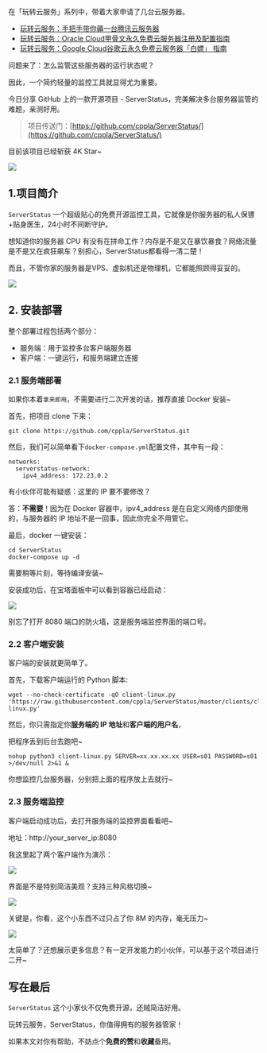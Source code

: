 ﻿
在「玩转云服务」系列中，带着大家申请了几台云服务器。
- [玩转云服务：手把手带你薅一台腾讯云服务器](https://blog.csdn.net/u010522887/article/details/140091900)
- [玩转云服务：Oracle Cloud甲骨文永久免费云服务器注册及配置指南](https://blog.csdn.net/u010522887/article/details/140223094)
- [玩转云服务：Google Cloud谷歌云永久免费云服务器「白嫖」 指南](https://blog.csdn.net/u010522887/article/details/140817919)

问题来了：怎么监管这些服务器的运行状态呢？

因此，一个简约轻量的监控工具就显得尤为重要。

今日分享 GitHub 上的一款开源项目 - ServerStatus，完美解决多台服务器监管的难题，亲测好用。

> 项目传送门：[https://github.com/cppla/ServerStatus/](https://github.com/cppla/ServerStatus/)

目前该项目已经斩获 4K Star~

![](https://img-blog.csdnimg.cn/img_convert/cb5e6a61886ed6dd75a62e95683e581a.png)

## 1.项目简介

`ServerStatus` 一个超级贴心的免费开源监控工具，它就像是你服务器的私人保镖+贴身医生，24小时不间断守护。

想知道你的服务器 CPU 有没有在拼命工作？内存是不是又在暴饮暴食？网络流量是不是又在疯狂飙车？别担心，ServerStatus都看得一清二楚！

而且，不管你家的服务器是VPS、虚拟机还是物理机，它都能照顾得妥妥的。

![](https://img-blog.csdnimg.cn/img_convert/9dade763e88e7d7a822346f832de48e8.png)

## 2. 安装部署

整个部署过程包括两个部分：
- 服务端：用于监控多台客户端服务器
- 客户端：一键运行，和服务端建立连接

### 2.1 服务端部署

如果你本着`拿来即用`，不需要进行二次开发的话，推荐直接 Docker 安装~

首先，把项目 clone 下来：

```
git clone https://github.com/cppla/ServerStatus.git
```

然后，我们可以简单看下`docker-compose.yml`配置文件，其中有一段：

```
networks:
  serverstatus-network:
    ipv4_address: 172.23.0.2
```

有小伙伴可能有疑惑：这里的 IP 要不要修改？

答：**不需要**！因为在 Docker 容器中，ipv4_address 是在自定义网络内部使用的，与服务器的 IP 地址不是一回事，因此你完全不用管它。

最后，docker 一键安装：

```
cd ServerStatus
docker-compose up -d
```
需要稍等片刻，等待编译安装~

安装成功后，在宝塔面板中可以看到容器已经启动：

![](https://img-blog.csdnimg.cn/img_convert/039686962e086b413e5ced7e75b2099b.png)

别忘了打开 8080 端口的防火墙，这是服务端监控界面的端口号。


### 2.2 客户端安装

客户端的安装就更简单了。

首先，下载客户端运行的 Python 脚本:

```
wget --no-check-certificate -qO client-linux.py 'https://raw.githubusercontent.com/cppla/ServerStatus/master/clients/client-linux.py'
```

然后，你只需指定你**服务端的 IP 地址**和**客户端的用户名**，

把程序丢到后台去跑吧~

```
nohup python3 client-linux.py SERVER=xx.xx.xx.xx USER=s01 PASSWORD=s01 >/dev/null 2>&1 &
```

你想监控几台服务器，分别把上面的程序放上去就行~

### 2.3 服务端监控

客户端启动成功后，去打开服务端的监控界面看看吧~

地址：http://your_server_ip:8080

我这里起了两个客户端作为演示：

![](https://img-blog.csdnimg.cn/img_convert/97fd3c57e557b9bbb45fde73464ad89e.png)

界面是不是特别简洁美观？支持三种风格切换~

![](https://img-blog.csdnimg.cn/img_convert/0ae0173340122710e42aa407b68916cb.png)


关键是，你看，这个小东西不过只占了你 8M 的内存，毫无压力~

![](https://img-blog.csdnimg.cn/img_convert/f5e630f49060f227654a25b323769945.png)

太简单了？还想展示更多信息？有一定开发能力的小伙伴，可以基于这个项目进行二开~

## 写在最后
`ServerStatus` 这个小家伙不仅免费开源，还贼简洁好用。

玩转云服务，ServerStatus，你值得拥有的服务器管家！

如果本文对你有帮助，不妨点个**免费的赞**和**收藏**备用。


